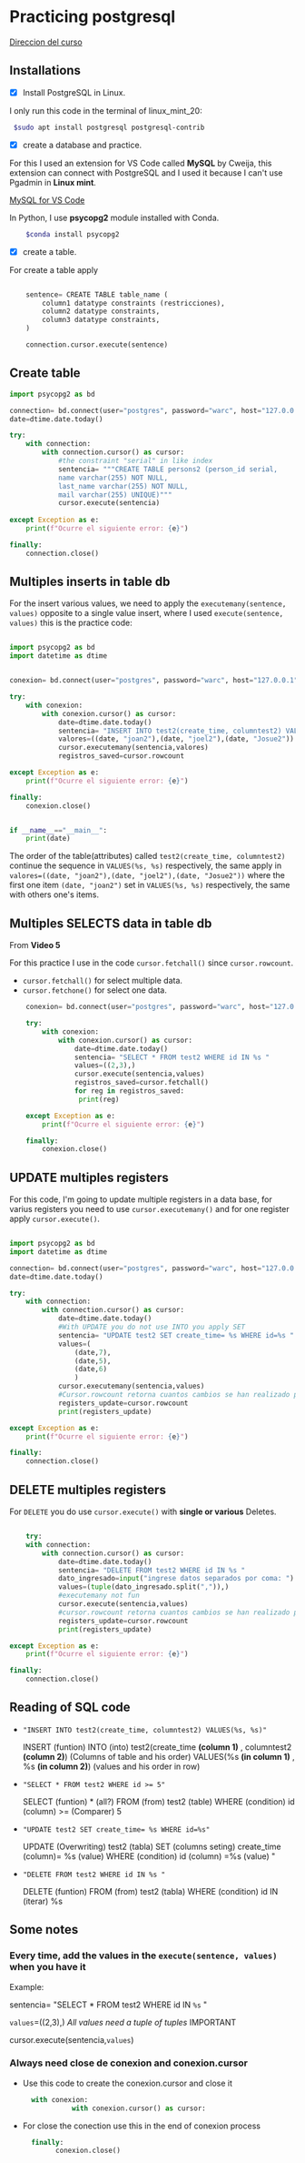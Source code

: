 # Practicing postgresql

[Direccion del curso](https://drive.google.com/drive/folders/19AaxGSa2GnOMw6o4j9L5jsmd5lQRzb8R)

## Installations <a id="A"></a>

- [X] Install PostgreSQL in Linux.

I only run this code in the terminal of linux_mint_20:

``` bash
 $sudo apt install postgresql postgresql-contrib
```

- [X] create a database and practice.

For this I used an extension for VS Code called **MySQL** by Cweija, this extension can connect with PostgreSQL and I used it because I can't use Pgadmin in **Linux mint**.

[MySQL for VS Code](https://img.shields.io/endpoint?color=orange&label=joan&logo=facebook&logoColor=red&style=flat-square&url=joan%3A%20https%3A%2F%2Fshields.io%2Fendpoint)

In Python, I use **psycopg2** module installed with Conda.

``` bash
    $conda install psycopg2
```

- [X] create a table.

For create a table apply 

```python

    sentence= CREATE TABLE table_name (
        column1 datatype constraints (restricciones),
        column2 datatype constraints,
        column3 datatype constraints,
    ) 

    connection.cursor.execute(sentence)

```
## Create table

```python
import psycopg2 as bd

connection= bd.connect(user="postgres", password="warc", host="127.0.0.1", port="5432", database="name")
date=dtime.date.today()

try:
    with connection:
        with connection.cursor() as cursor:
            #the constraint "serial" in like index
            sentencia= """CREATE TABLE persons2 (person_id serial, 
            name varchar(255) NOT NULL, 
            last_name varchar(255) NOT NULL, 
            mail varchar(255) UNIQUE)"""
            cursor.execute(sentencia)
            
except Exception as e:
    print(f"Ocurre el siguiente error: {e}")

finally:
    connection.close()
```

## Multiples inserts in table db <a id="B"></a>

For the insert various values, we need to apply the `executemany(sentence, values)` opposite to a single value insert, where I used `execute(sentence, values)` this is the practice code:

```python

import psycopg2 as bd
import datetime as dtime


conexion= bd.connect(user="postgres", password="warc", host="127.0.0.1", port="5432", database="name")

try:
    with conexion:
        with conexion.cursor() as cursor:
            date=dtime.date.today()
            sentencia= "INSERT INTO test2(create_time, columntest2) VALUES(%s, %s)"
            valores=((date, "joan2"),(date, "joel2"),(date, "Josue2"))
            cursor.executemany(sentencia,valores)
            registros_saved=cursor.rowcount

except Exception as e:
    print(f"Ocurre el siguiente error: {e}")

finally:
    conexion.close()    


if __name__=="__main__":
    print(date)
```

The order of the table(attributes) called `test2(create_time, columntest2)` continue the sequence in `VALUES(%s, %s)` respectively, the same apply in `valores=((date, "joan2"),(date, "joel2"),(date, "Josue2"))` where the first one item `(date, "joan2")` set in `VALUES(%s, %s)` respectively, the same with others one's items.

## Multiples SELECTS data in table db <a id="C"></a>

From **Video 5**

For this practice I use in the code `cursor.fetchall()` since `cursor.rowcount`.

- `cursor.fetchall()` for select multiple data.
- `cursor.fetchone()` for select one data.

```python
    conexion= bd.connect(user="postgres", password="warc", host="127.0.0.1", port="5432", database="name")

    try:
        with conexion:
            with conexion.cursor() as cursor:
                date=dtime.date.today()
                sentencia= "SELECT * FROM test2 WHERE id IN %s "
                values=((2,3),)
                cursor.execute(sentencia,values)
                registros_saved=cursor.fetchall()
                for reg in registros_saved:
                 print(reg)

    except Exception as e:
        print(f"Ocurre el siguiente error: {e}")

    finally:
        conexion.close()    
```

## UPDATE multiples registers

For this code, I'm going to update multiple registers in a data base, for varius registers you need to use `cursor.executemany()` and for one register apply `cursor.execute()`.

```python

import psycopg2 as bd
import datetime as dtime

connection= bd.connect(user="postgres", password="warc", host="127.0.0.1", port="5432", database="name")
date=dtime.date.today()

try:
    with connection:
        with connection.cursor() as cursor:
            date=dtime.date.today()
            #With UPDATE you do not use INTO you apply SET
            sentencia= "UPDATE test2 SET create_time= %s WHERE id=%s "
            values=(
                (date,7),
                (date,5),
                (date,6)
                )
            cursor.executemany(sentencia,values)
            #Cursor.rowcount retorna cuantos cambios se han realizado por fila?
            registers_update=cursor.rowcount
            print(registers_update)

except Exception as e:
    print(f"Ocurre el siguiente error: {e}")

finally:
    connection.close()    
```

## DELETE multiples registers

For `DELETE` you do use `cursor.execute()` with **single or various** Deletes.

```python

    try:
    with connection:
        with connection.cursor() as cursor:
            date=dtime.date.today()
            sentencia= "DELETE FROM test2 WHERE id IN %s "
            dato_ingresado=input("ingrese datos separados por coma: ")
            values=(tuple(dato_ingresado.split(",")),)
            #executemany not fun
            cursor.execute(sentencia,values)
            #cursor.rowcount retorna cuantos cambios se han realizado por fila?
            registers_update=cursor.rowcount
            print(registers_update)

except Exception as e:
    print(f"Ocurre el siguiente error: {e}")

finally:
    connection.close()

```

## Reading of SQL code <a id="L"></a>

- `"INSERT INTO test2(create_time, columntest2) VALUES(%s, %s)"`
  
  INSERT (funtion) INTO (into) test2(create_time **(column 1)** , columntest2 **(column 2)**) (Columns of table and his order) VALUES(%s **(in column 1)** , %s **(in column 2)**) (values and his order in row)

- `"SELECT * FROM test2 WHERE id >= 5"`
  
  SELECT (funtion) * (all?) FROM (from) test2 (table) WHERE (condition) id (column) >= (Comparer) 5

- `"UPDATE test2 SET create_time= %s WHERE id=%s"`
  
  UPDATE (Overwriting) test2 (tabla) SET (columns seting) create_time (column)= %s (value) WHERE (condition) id (column) =%s (value) "

- `"DELETE FROM test2 WHERE id IN %s "`
  
  DELETE (funtion) FROM (from) test2 (tabla) WHERE (condition) id IN (iterar) %s

## Some notes <a id="N"></a>

### Every time, add the values in the `execute(sentence, values)` when you have it

Example:

sentencia= "SELECT * FROM test2 WHERE id IN `%s` "

`values`=((2,3),) *All values need a tuple of tuples* IMPORTANT

cursor.execute(sentencia,`values`)

### Always need close de conexion and conexion.cursor

- Use this code to create the conexion.cursor and close it
  
    ```python
      with conexion:
                with conexion.cursor() as cursor:
    ```

- For close the conection use this in the end of conexion process

    ```python
      finally:
            conexion.close()
    ```